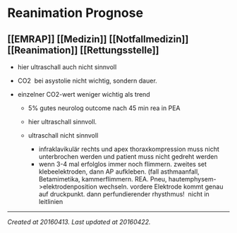 # Reanimation Prognose
 [[EMRAP]] [[Medizin]] [[Notfallmedizin]] [[Reanimation]] [[Rettungsstelle]] 
---



*   hier ultraschall auch nicht sinnvoll
*   CO2  bei asystolie nicht wichtig, sondern dauer.

*   einzelner CO2-wert weniger wichtig als trend
    
    *   5% gutes neurolog outcome nach 45 min rea in PEA
    
    *   hier ultraschall sinnvoll.
    
    *   ultraschall nicht sinnvoll
        *   infraklavikulär rechts und apex thoraxkompression muss nicht unterbrochen werden und patient muss nicht gedreht werden
        *   wenn 3-4 mal erfolglos immer noch flimmern. zweites set klebeelektroden, dann AP aufkleben. (fall asthmaanfall, Betamimetika, kammerflimmern. REA. Pneu, hautemphysem->elektrodenposition wechseln. vordere Elektrode kommt genau auf druckpunkt. dann perfundierender rhysthmus!  nicht in leitlinien

---

_Created at 20160413._
_Last updated at 20160422._




